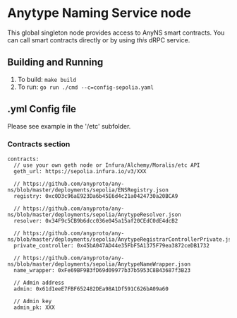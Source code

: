 # Anytype Naming Service node

This global singleton node provides access to AnyNS smart contracts. You can call smart contracts directly or by using _this_ dRPC service. 

## Building and Running
1. To build: `make build`
2. To run: `go run ./cmd --c=config-sepolia.yaml`

## .yml Config file
Please see example in the '/etc' subfolder.

### Contracts section

```
contracts:
  // use your own geth node or Infura/Alchemy/Moralis/etc API
  geth_url: https://sepolia.infura.io/v3/XXX

  // https://github.com/anyproto/any-ns/blob/master/deployments/sepolia/ENSRegistry.json
  registry: 0xc0D3c96aE923Da6b45E6d4c21a0424730a20BCA9

  // https://github.com/anyproto/any-ns/blob/master/deployments/sepolia/AnytypeResolver.json
  resolver: 0x34F9c5CB9b6dcc036e045a15af20CEdC0dE4dcB2

  // https://github.com/anyproto/any-ns/blob/master/deployments/sepolia/AnytypeRegistrarControllerPrivate.json
  private_controller: 0x45bA047AD44e35FbF5A1375F79ea3872ceDB1732

  // https://github.com/anyproto/any-ns/blob/master/deployments/sepolia/AnytypeNameWrapper.json
  name_wrapper: 0xFe69BF9B3fD69d09977b37b5953C8B43687f3B23

  // Admin address
  admin: 0x61d1eeE7FBF652482DEa98A1Df591C626bA09a60
  
  // Admin key
  admin_pk: XXX
```